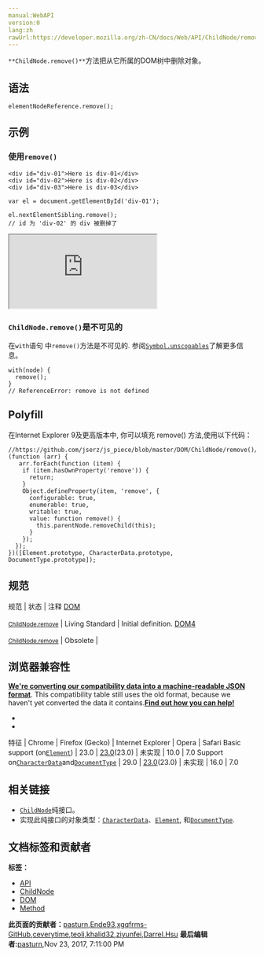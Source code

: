 ```yaml
---
manual:WebAPI
version:0
lang:zh
rawUrl:https://developer.mozilla.org/zh-CN/docs/Web/API/ChildNode/remove
---
```






`**ChildNode.remove()**`方法把从它所属的DOM树中删除对象。


## 语法<a name="Syntax"></a>

```
elementNodeReference.remove(); 

```

## 示例<a name="Example"></a>

### 使用`remove()`<a name="使用_remove()"></a>

```
<div id="div-01">Here is div-01</div>
<div id="div-02">Here is div-02</div>
<div id="div-03">Here is div-03</div>
```

```
var el = document.getElementById('div-01');

el.nextElementSibling.remove();
// id 为 'div-02' 的 div 被删掉了
```


<iframe src='https://mdn.mozillademos.org/zh-CN/docs/Web/API/ChildNode/remove$samples/使用_remove()?revision=1329955' width='null' height='null'></iframe>



### `ChildNode.remove()`是不可见的<a name="ChildNode.remove()_是不可见的"></a>


在`with`语句 中`remove()`方法是不可见的. 参阅[`Symbol.unscopables`](%23765 "Symbol.unscopables 指用于指定对象值，其对象自身和继承的从关联对象的 with 环境绑定中排除的属性名称。")了解更多信息。


```
with(node) { 
  remove();
}
// ReferenceError: remove is not defined
```

## Polyfill<a name="Polyfill"></a>


在Internet Explorer 9及更高版本中, 你可以填充 remove() 方法,使用以下代码：


```
//https://github.com/jserz/js_piece/blob/master/DOM/ChildNode/remove()/remove().md
(function (arr) {
   arr.forEach(function (item) {
    if (item.hasOwnProperty('remove')) {
      return;
    }
    Object.defineProperty(item, 'remove', {
      configurable: true,
      enumerable: true,
      writable: true,
      value: function remove() {
        this.parentNode.removeChild(this);
      }
    });
  });
})([Element.prototype, CharacterData.prototype, DocumentType.prototype]);
```

## 规范<a name="Specification"></a>
规范 | 状态 | 注释 
[DOM<br></br><small>ChildNode.remove</small>](%23766 "") | Living Standard | Initial definition. 
[DOM4<br></br><small>ChildNode.remove</small>](%23767 "") | Obsolete |  



## 浏览器兼容性<a name="Browser_compatibility"></a>


**[We&#39;re converting our compatibility data into a machine-readable JSON format](%3344 "")**. This compatibility table still uses the old format, because we haven&#39;t yet converted the data it contains.**[Find out how you can help!](%3392 "")**


* 
* 
特征 | Chrome | Firefox (Gecko) | Internet Explorer | Opera | Safari 
Basic support (on[`Element`](%2687 "Element（元素）接口是 Document的一个对象. 这个接口描述了所有相同种类的元素所普遍具有的方法和属性。 这些继承自Element并且增加了一些额外功能的接口描述了具体的行为. 例如,  HTMLElement 接口是所有HTML元素的基础接口， 而 SVGElement 接口是所有SVG元素的基本接口.")) | 23.0 | [23.0](%3570 "Released on 2013-08-06.")(23.0) | 未实现 | 10.0 | 7.0 
Support on[`CharacterData`](%2608 "CharacterData 抽象接口（abstract interface）代表 Node 对象包含的字符。这是一个抽象接口，意味着没有 CharacterData 类型的对象。 它是在其他接口中被实现的，如 Text、Comment 或 ProcessingInstruction 这些非抽象接口。")and[`DocumentType`](%2675 "DocumentType 接口 表示了一个包含文档类型的节点 Node .") | 29.0 | [23.0](%3570 "Released on 2013-08-06.")(23.0) | 未实现 | 16.0 | 7.0 





## 相关链接<a name="相关链接"></a>

* [`ChildNode`](%2609 "ChildNode接口包含特定于Node 对象的方法，这些对象可以有一个父对象。")纯接口。
* 实现此纯接口的对象类型：[`CharacterData`](%2608 "CharacterData 抽象接口（abstract interface）代表 Node 对象包含的字符。这是一个抽象接口，意味着没有 CharacterData 类型的对象。 它是在其他接口中被实现的，如 Text、Comment 或 ProcessingInstruction 这些非抽象接口。")、[`Element`](%2687 "Element（元素）接口是 Document的一个对象. 这个接口描述了所有相同种类的元素所普遍具有的方法和属性。 这些继承自Element并且增加了一些额外功能的接口描述了具体的行为. 例如,  HTMLElement 接口是所有HTML元素的基础接口， 而 SVGElement 接口是所有SVG元素的基本接口."), 和[`DocumentType`](%2675 "DocumentType 接口 表示了一个包含文档类型的节点 Node .").



## 文档标签和贡献者
**标签：**
* [API](%50 "")
* [ChildNode](%4841 "")
* [DOM](%456 "")
* [Method](%14476 "")

**此页面的贡献者：**[pasturn](%9731 ""),[Ende93](%130 ""),[xgqfrms-GitHub](%57 ""),[ceverytime](%23768 ""),[teoli](%160 ""),[khalid32](%10688 ""),[ziyunfei](%61 ""),[Darrel.Hsu](%2522 "")
**最后编辑者:**[pasturn](%9731 ""),<time>Nov 23, 2017, 7:11:00 PM</time>


